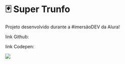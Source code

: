 # 🃏 Super Trunfo

Projeto desenvolvido durante a #imersãoDEV da Alura!

link Github: 

link Codepen: 

<img src="https://github.com/AndressaDaCosta/super-trunfo/blob/main/img/Captura%20de%20Tela%202022-04-01%20a%CC%80s%2019.12.20.png?raw=true">
